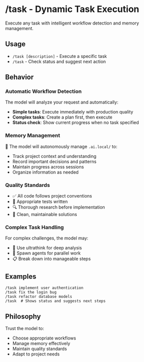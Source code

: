 # /task - Dynamic Task Execution

Execute any task with intelligent workflow detection and memory management.

## Usage
- `/task [description]` - Execute a specific task
- `/task` - Check status and suggest next action

## Behavior

### Automatic Workflow Detection
The model will analyze your request and automatically:
- **Simple tasks**: Execute immediately with production quality
- **Complex tasks**: Create a plan first, then execute
- **Status check**: Show current progress when no task specified

### Memory Management
🧠 The model will autonomously manage `.ai.local/` to:
- Track project context and understanding
- Record important decisions and patterns
- Maintain progress across sessions
- Organize information as needed

### Quality Standards
- ✅ All code follows project conventions
- 🧪 Appropriate tests written
- 🔍 Thorough research before implementation
- 📏 Clean, maintainable solutions

### Complex Task Handling
For complex challenges, the model may:
- 🤔 Use ultrathink for deep analysis
- 👥 Spawn agents for parallel work
- 📋 Break down into manageable steps

## Examples
```
/task implement user authentication
/task fix the login bug
/task refactor database models
/task  # Shows status and suggests next steps
```

## Philosophy
Trust the model to:
- Choose appropriate workflows
- Manage memory effectively
- Maintain quality standards
- Adapt to project needs